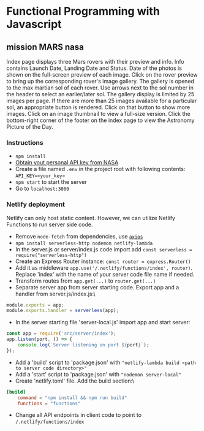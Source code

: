 # Functional Programming with Javascript

## mission MARS nasa

Index page displays three Mars rovers with their preview and info.
Info contains Launch Date, Landing Date and Status.
Date of the photos is shown on the full-screen preview of each image.
Click on the rover preview to bring up the corresponding rover's image gallery.
The gallery is opened to the max martian sol of each rover.
Use arrows next to the sol number in the header to select an earlier/later sol.
The gallery display is limited by 25 images per page. If there are more than 25
images available for a particular sol, an appropriate button is rendered.
Click on that button to show more images. Click on an image thumbnail
to view a full-size version.
Click the bottom-right corner of the footer on the index page to view the Astronomy Picture of the Day.

### Instructions

-   `npm install`
-   [Obtain yout personal API key from NASA](https://api.nasa.gov/#browseAPI)
-   Create a file named `.env` in the project root with following contents: `API_KEY=<your_key>`
-   `npm start` to start the server
-   Go to `localhost:3000`

### Netlify deployment

Netlify can only host static content. However, we can utilize Netlify Functions to run server side code.

-   Remove `node-fetch` from dependencies, use [`axios`](https://www.npmjs.com/package/axios)
-   `npm install serverless-http nodemon netlify-lambda`
-   In the server.js or server/index.js code import add `const serverless = require("serverless-http")`
-   Create an Express Router instance: `const router = express.Router()`
-   Add it as middleware `app.use('/.netlify/functions/index', router)`. Replace 'index' with the name of your server code file name if needed.
-   Transform routes from `app.get(...)` to `router.get(...)`
-   Separate server app from server starting code. Export app and a handler from server.js/index.js:\

```js
module.exports = app;
module.exports.handler = serverless(app);
```

-   In the server starting file 'server-local.js' import app and start server:

```js
const app = require('src/server/index');
app.listen(port, () => {
    console.log(`Server listening on port ${port}`);
});
```

-   Add a 'build' script to 'package.json' with `"netlify-lambda build <path to server code directory>"`
-   Add a 'start' script to 'package.json' with `"nodemon server-local"`
-   Create 'netlify.toml' file. Add the build section:\

```toml
[build]
    command = "npm install && npm run build"
    functions = "functions"
```

-   Change all API endpoints in client code to point to `/.netlify/functions/index`
